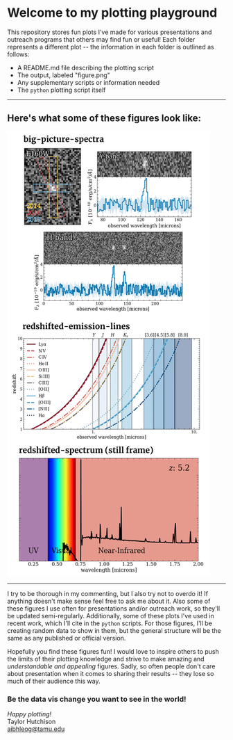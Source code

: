 # Welcome to my plotting playground
This repository stores fun plots I've made for various presentations and outreach programs that others may find fun or useful!  Each folder represents a different plot -- the information in each folder is outlined as follows:

- A README.md file describing the plotting script
- The output, labeled "figure.png"
- Any supplementary scripts or information needed
- The `python` plotting script itself

-------------------------

## Here's what some of these figures look like:
![visualization of some of the figures](plotting-playground.png)

-------------------------

I try to be thorough in my commenting, but I also try not to overdo it!  If anything doesn't make sense feel free to ask me about it. Also some of these figures I use often for presentations and/or outreach work, so they'll be updated semi-regularly. Additionally, some of these plots I've used in recent work, which I'll cite in the `python` scripts.  For those figures, I'll be creating random data to show in them, but the general structure will be the same as any published or official version.

Hopefully you find these figures fun!  I would love to inspire others to push the limits of their plotting knowledge and strive to make amazing and _understandable and appealing_ figures.  Sadly, so often people don't care about presentation when it comes to sharing their results -- they lose so much of their audience this way. 
### Be the data vis change you want to see in the world!

*Happy plotting!*  
Taylor Hutchison  
aibhleog@tamu.edu
